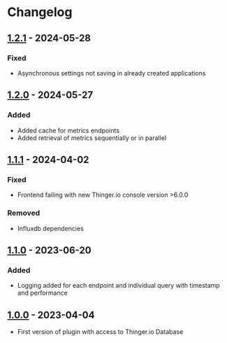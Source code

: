 
# Changelog

## [1.2.1] - 2024-05-28

### Fixed

- Asynchronous settings not saving in already created applications

## [1.2.0] - 2024-05-27

### Added

- Added cache for metrics endpoints
- Added retrieval of metrics sequentially or in parallel

## [1.1.1] - 2024-04-02

### Fixed

- Frontend failing with new Thinger.io console version >6.0.0

### Removed

- Influxdb dependencies

## [1.1.0] - 2023-06-20

### Added

- Logging added for each endpoint and individual query with timestamp and performance

## [1.0.0] - 2023-04-04

- First version of plugin with access to Thinger.io Database

[1.2.1]: `https://github.com/thinger-io/plugins/compare/prometheus-exporter/v1.2.0...prometheus-exporter/v1.2.1`
[1.2.0]: `https://github.com/thinger-io/plugins/compare/prometheus-exporter/v1.1.1...prometheus-exporter/v1.2.0`
[1.1.1]: `https://github.com/thinger-io/plugins/compare/prometheus-exporter/v1.1.0...prometheus-exporter/v1.1.1`
[1.1.0]: `https://github.com/thinger-io/plugins/compare/prometheus-exporter/v1.0.0...prometheus-exporter/v1.1.0`
[1.0.0]: https://github.com/thinger-io/plugins/tree/prometheus-exporter/v1.0.0
